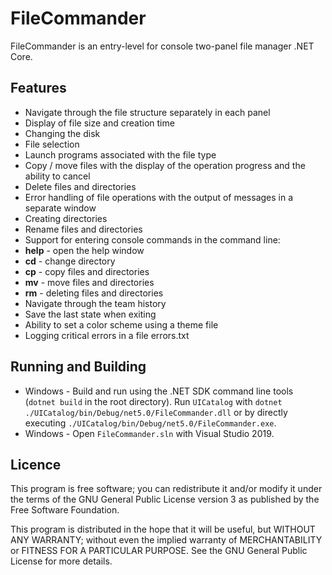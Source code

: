 # FileCommander

FileCommander is an entry-level for console two-panel file manager .NET Core.

## Features
* Navigate through the file structure separately in each panel
* Display of file size and creation time
* Changing the disk
* File selection
* Launch programs associated with the file type
* Copy / move files with the display of the operation progress and the ability to cancel
* Delete files and directories
* Error handling of file operations with the output of messages in a separate window
* Creating directories
* Rename files and directories
* Support for entering console commands in the command line:
* **help** - open the help window
* **cd** - change directory
* **cp** - copy files and directories
* **mv** - move files and directories
* **rm** - deleting files and directories
* Navigate through the team history
* Save the last state when exiting
* Ability to set a color scheme using a theme file
* Logging critical errors in a file errors.txt

## Running and Building

* Windows - Build and run using the .NET SDK command line tools (`dotnet build` in the root directory). Run `UICatalog` with `dotnet ./UICatalog/bin/Debug/net5.0/FileCommander.dll` or by directly executing `./UICatalog/bin/Debug/net5.0/FileCommander.exe`.
* Windows - Open `FileCommander.sln` with Visual Studio 2019.

## Licence

This program is free software; you can redistribute it and/or modify it under the terms of the GNU General Public License version 3 as published by the Free Software Foundation.

This program is distributed in the hope that it will be useful, but WITHOUT ANY WARRANTY; without even the implied warranty of MERCHANTABILITY or FITNESS FOR A PARTICULAR PURPOSE.  See the GNU General Public License for more details. 
